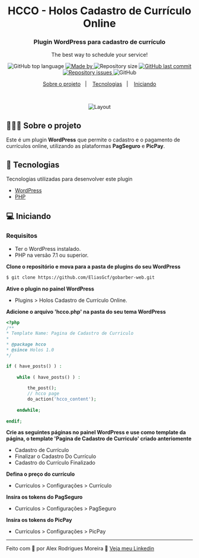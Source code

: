 <h1 align="center">
	HCCO - Holos Cadastro de Currículo Online
</h1>

<h3 align="center">
  Plugin WordPress para cadastro de currículo
</h3>

<p align="center">The best way to schedule your service!</p>

<p align="center">
  <img alt="GitHub top language" src="https://img.shields.io/github/languages/top/alxrdev/hcco?color=%23f58635">

  <a href="https://www.linkedin.com/in/eliasgcf/" target="_blank" rel="noopener noreferrer">
    <img alt="Made by" src="https://img.shields.io/badge/made%20by-alex%20rodrigues%20moreira-%23f58635">
  </a>

  <img alt="Repository size" src="https://img.shields.io/github/repo-size/alxrdev/hcco?color=%23f58635">

  <a href="https://github.com/EliasGcf/gobarber-web/commits/master">
    <img alt="GitHub last commit" src="https://img.shields.io/github/last-commit/alxrdev/hcco?color=%23f58635">
  </a>

  <a href="https://github.com/EliasGcf/gobarber-web/issues">
    <img alt="Repository issues" src="https://img.shields.io/github/issues/alxrdev/hcco?color=%23f58635">
  </a>

  <img alt="GitHub" src="https://img.shields.io/github/license/alxrdev/hcco?color=%23f58635">
</p>

<p align="center">
  <a href="#%EF%B8%8F-about-the-project">Sobre o projeto</a>&nbsp;&nbsp;&nbsp;|&nbsp;&nbsp;&nbsp;
  <a href="#-technologies">Tecnologias</a>&nbsp;&nbsp;&nbsp;|&nbsp;&nbsp;&nbsp;
  <a href="#-getting-started">Iniciando</a>
</p>

</br>

<p align="center">
  <img alt="Layout" src="https://i.imgur.com/JDkStev.gif">
</p>

## 💇🏻‍♂️ Sobre o projeto


Este é  um plugin **WordPress** que permite o cadastro e o pagamento de currículos online, utilizando as plataformas **PagSeguro** e **PicPay**.

## 🚀 Tecnologias

Tecnologias utilizadas para desenvolver este plugin

- [WordPress](https://wordpress.org/)
- [PHP](https://www.php.net/)

## 💻 Iniciando

### Requisitos

- Ter o WordPress instalado.
- PHP na versão 7.1 ou superior.

**Clone o repositório e mova para a pasta de plugins do seu WordPress**

```bash
$ git clone https://github.com/EliasGcf/gobarber-web.git
```

**Ative o plugin no painel WordPress**
- Plugins > Holos Cadastro de Currículo Online.

**Adicione o arquivo 'hcco.php' na pasta do seu tema WordPress**
```php
<?php
/**
* Template Name: Pagina de Cadastro de Curriculo
*
* @package hcco
* @since Holos 1.0
*/ 

if ( have_posts() ) :
    
    while ( have_posts() ) :
        
        the_post();
        // hcco page
        do_action('hcco_content');
        
    endwhile;
    
endif;
```

**Crie as seguintes páginas no painel WordPress e use como template da página, o template 'Pagina de Cadastro de Curriculo' criado anteriomente**
- Cadastro de Currículo
- Finalizar o Cadastro Do Currículo
- Cadastro do Currículo Finalizado

**Defina o preço do currículo**
- Curriculos > Configurações > Currículo

**Insira os tokens do PagSeguro**
- Curriculos > Configurações > PagSeguro

**Insira os tokens do PicPay**
- Curriculos > Configurações > PicPay

---

Feito com 💜 por Alex Rodrigues Moreira 👋 [Veja meu Linkedin](https://www.linkedin.com/in/alxrdev/)
